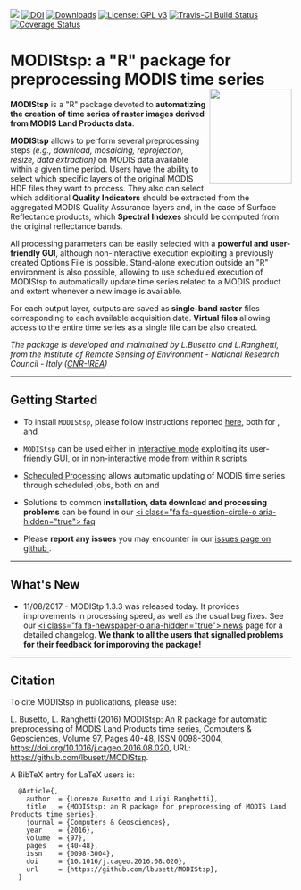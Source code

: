 
<!-- README.md is generated from README.Rmd. Please edit that file -->
[![](https://www.r-pkg.org/badges/version-ago/MODIStsp)](http://cran.rstudio.com/web/packages/MODIStsp/index.html) [![DOI](https://zenodo.org/badge/DOI/10.5281/zenodo.290683.svg)](https://doi.org/10.5281/zenodo.290683) [![Downloads](http://cranlogs.r-pkg.org/badges/grand-total/MODIStsp?color=red)](http://cran.rstudio.com/web/packages/MODIStsp/index.html) [![License: GPL v3](https://img.shields.io/badge/License-GPL%20v3-blue.svg)](http://www.gnu.org/licenses/gpl-3.0) [![Travis-CI Build Status](https://travis-ci.org/lbusett/MODIStsp.svg?branch=master)](https://travis-ci.org/lbusett/MODIStsp) [![Coverage Status](https://img.shields.io/codecov/c/github/lbusett/MODIStsp/master.svg)](https://codecov.io/github/lbusett/MODIStsp?branch=master)

<i class="fa fa-globe" aria-hidden="true"></i> MODIStsp: a "R" package for preprocessing MODIS time series <img src="docs/logo.png" width="147" height="170" align="right" />
=============================================================================================================================================================================

**MODIStsp** is a "R" package devoted to **automatizing the creation of time series of raster images derived from MODIS Land Products data**.

**MODIStsp** allows to perform several preprocessing steps *(e.g., download, mosaicing, reprojection, resize, data extraction)* on MODIS data available within a given time period. Users have the ability to select which specific layers of the original MODIS HDF files they want to process. They also can select which additional **Quality Indicators** should be extracted from the aggregated MODIS Quality Assurance layers and, in the case of Surface Reflectance products, which **Spectral Indexes** should be computed from the original reflectance bands.

All processing parameters can be easily selected with a **powerful and user-friendly GUI**, although non-interactive execution exploiting a previously created Options File is possible. Stand-alone execution outside an "R" environment is also possible, allowing to use scheduled execution of MODIStsp to automatically update time series related to a MODIS product and extent whenever a new image is available.

For each output layer, outputs are saved as **single-band raster** files corresponding to each available acquisition date. **Virtual files** allowing access to the entire time series as a single file can be also created.

*The package is developed and maintained by L.Busetto and L.Ranghetti, from the Institute of Remote Sensing of Environment - National Research Council - Italy ([CNR-IREA](http://www.irea.cnr.it/en/))*

------------------------------------------------------------------------

<i class="fa fa-cog" aria-hidden="true"></i> Getting Started
------------------------------------------------------------

-   To install `MODIStsp`, please follow instructions reported [here](articles/installation.html), both for [<i class="fa fa-windows" aria-hidden="true"></i>](articles/installation.html#installing-on-windows) , [<i class="fa fa-linux" aria-hidden="true"></i>](articles/installation.html#installing-on-linux-systems) and [<i class="fa fa-apple" aria-hidden="true"></i>](articles/installation.html#installing-on-mac)

-   `MODIStsp` can be used either in [interactive mode](articles/interactive_execution.html) exploiting its user-friendly GUI, or in [non-interactive mode](articles/noninteractive_execution.html) from within `R` scripts

-   [Scheduled Processing](articles/noninteractive_execution.html#scheduled-processing) allows automatic updating of MODIS time series through scheduled jobs, both on [<i class="fa fa-windows" aria-hidden="true"></i>](articles/standalone_execution.html#on-windows) and [<i class="fa fa-linux" aria-hidden="true"></i>](articles/standalone_execution.html#on-linux)

-   Solutions to common **installation, data download and processing problems** can be found in our [<i class="fa fa-question-circle-o aria-hidden="true"></i> faq](articles/faq.html)

-   Please **report any issues** you may encounter in our [issues page on github <i class="fa fa-github-square" aria-hidden="true"></i>](https://github.com/lbusett/MODIStsp/issues) .

------------------------------------------------------------------------

<i class="fa fa-newspaper-o" aria-hidden="true"></i> What's New
---------------------------------------------------------------

-   11/08/2017 - MODIStp 1.3.3 was released today. It provides improvements in processing speed, as well as the usual bug fixes. See our [<i class="fa fa-newspaper-o aria-hidden="true"></i> news](news/index.html) page for a detailed changelog. **We thank to all the users that signalled problems for their feedback for imporoving the package!**

------------------------------------------------------------------------

<i class="fa fa-pencil" aria-hidden="true"></i>Citation
-------------------------------------------------------

To cite MODIStsp in publications, please use:

L. Busetto, L. Ranghetti (2016) MODIStsp: An R package for automatic preprocessing of MODIS Land Products time series, Computers & Geosciences, Volume 97, Pages 40-48, ISSN 0098-3004, <https://doi.org/10.1016/j.cageo.2016.08.020>, URL: <https://github.com/lbusett/MODIStsp>.

A BibTeX entry for LaTeX users is:

      @Article{,
        author  = {Lorenzo Busetto and Luigi Ranghetti},
        title   = {MODIStsp: an R package for preprocessing of MODIS Land Products time series},
        journal = {Computers & Geosciences},
        year    = {2016},
        volume  = {97},
        pages   = {40-48},
        issn    = {0098-3004},
        doi     = {10.1016/j.cageo.2016.08.020},
        url     = {https://github.com/lbusett/MODIStsp},
      }
